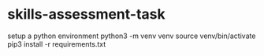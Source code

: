 # skills-assessment-task


setup a python environment
python3 -m venv venv
source venv/bin/activate
pip3 install -r requirements.txt


